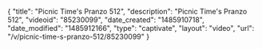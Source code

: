 {
    "title": "Picnic Time's Pranzo 512",
    "description": "Picnic Time's Pranzo 512",
    "videoid": "85230099",
    "date_created": "1485910718",
    "date_modified": "1485912166",
    "type": "captivate",
    "layout": "video",
    "url": "\/v\/picnic-time-s-pranzo-512\/85230099"
}